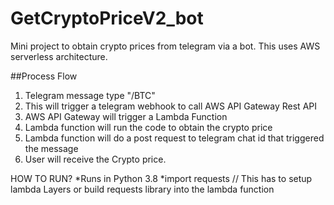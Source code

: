 # GetCryptoPriceV2_bot
Mini project to obtain crypto prices from telegram via a bot. This uses AWS serverless architecture.

##Process Flow

1) Telegram message type "/BTC"
2) This will trigger a telegram webhook to call AWS API Gateway Rest API
3) AWS API Gateway will trigger a Lambda Function
4) Lambda function will run the code to obtain the crypto price
5) Lambda function will do a post request to telegram chat id that triggered the message
6) User will receive the Crypto price.

HOW TO RUN?
*Runs in Python 3.8
*import requests // This has to setup lambda Layers or build requests library into the lambda function
